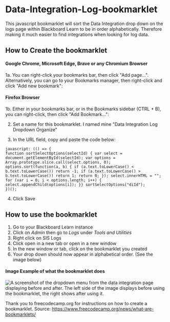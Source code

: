 # Data-Integration-Log-bookmarklet
This javascript bookmarklet will sort the Data Integration drop down on the logs page within Blackboard Learn to be in order alphabetically. Therefore making it much easier to find integrations when looking for log data.


## How to Create the bookmarklet

#### Google Chrome, Microsoft Edge, Brave or any Chromium Browser
1a. You can right-click your bookmarks bar, then click "Add page...". Alternatively, you can go to your Bookmarks manager, then right-click and click "Add new bookmark":

#### Firefox Browser 
1b. Either in your bookmarks bar, or in the Bookmarks sidebar (CTRL + B), you can right-click, then click "Add Bookmark...":
   
2. Set a name for this bookmarklet. I named mine "Data Integration Log Dropdown Organize"

3. In the URL field, copy and paste the code below:

```
javascript: (() => {
function sortSelectOptions(selectId) { var select = document.getElementById(selectId); var options = Array.prototype.slice.call(select.options, 0); options.sort(function(a, b) { if (a.text.toLowerCase() < b.text.toLowerCase()) return -1; if (a.text.toLowerCase() > b.text.toLowerCase()) return 1; return 0; }); select.innerHTML = ""; for (var i = 0; i < options.length; i++) { select.appendChild(options[i]); }} sortSelectOptions("diId");
})();
```
4. Click Save

## How to use the bookmarklet

1. Go to your Blackboard Learn instance
2. Click on *Admin* then go to *Logs* under *Tools and Utilities*
3. Right click on SIS Logs
4. Click open in a new tab or open in a new window
5. In the new window or tab, click on the bookmarklet you created
6. Your drop down should now appear in alphabetical order. (See the image below)

#### Image Example of what the bookmarklet does

![A screenshot of the dropdown menu from the data integration page displaying before and after. The left side of the image displays before using the bookmarklet, the right shows after using it.](https://i.ibb.co/h8sK3d7/2024-05-03-12-46-56.png)

Thank you to freecodecamp.org for instructions on how to create a bookmarklet. Source: https://www.freecodecamp.org/news/what-are-bookmarklets/

